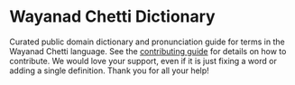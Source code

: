 
# Wayanad Chetti Dictionary

Curated public domain dictionary and pronunciation guide for terms in the Wayanad Chetti language. See the [contributing guide](https://github.com/drumworkteam/term/blob/make/.github/contributing.md) for details on how to contribute. We would love your support, even if it is just fixing a word or adding a single definition. Thank you for all your help!